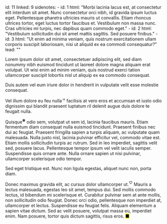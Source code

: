 id: 11
linked: 9
sidenotes:
    - id: 1
      html: "Morbi lacinia lacus est, at consectetur elit interdum sit amet. Nunc consectetur orci nibh, id gravida ipsum luctus eget. Pellentesque pharetra ultricies mauris ut convallis. Etiam rhoncus ultrices tortor, eget luctus tortor faucibus et. Vestibulum non massa nunc. Cras ultricies mi turpis, nec dapibus quam commodo eget."
    - id: 2
      html: "Vestibulum sollicitudin dui sit amet mattis sagittis. Sed posuere finibus."
    - id: 3
      html: "Ut enim ad minima veniam, quis nostrum exercitationem ullam corporis suscipit laboriosam, nisi ut aliquid ex ea commodi consequatur?"
lead: ""

Lorem ipsum dolor sit amet, consectetuer adipiscing elit, sed diam nonummy nibh euismod tincidunt ut laoreet dolore magna aliquam erat volutpat. Ut wisi enim ad minim veniam, quis nostrud exerci tation ullamcorper suscipit lobortis nisl ut aliquip ex ea commodo consequat. 
	
Duis autem vel eum iriure dolor in hendrerit in vulputate velit esse molestie consequat. 
	
Vel illum dolore eu feu nulla<sup id='s1'>→</sup> facilisis at vero eros et accumsan et iusto odio dignissim qui blandit praesent luptatum ril delenit augue duis dolore te feugait nulla.
	
Quisque<sup id='s2'>✽</sup> odio sem, volutpat ut sem id, lacinia faucibus mauris. Etiam fermentum diam consequat nulla euismod tincidunt. Praesent finibus nec dui ac feugiat. Praesent fringilla sapien a turpis aliquam, ac vulputate quam malesuada. Nulla justo nisl, lacinia pulvinar efficitur vel, commodo vitae est. Etiam mollis sollicitudin turpis ac rutrum. Sed in leo imperdiet, sagittis velit sed, posuere lacus. Pellentesque tempor ipsum vel velit iaculis semper. Suspendisse quis ornare ante. Nulla ornare sapien ut nisi pulvinar, ullamcorper scelerisque odio tempor.
	
Sed eget tristique est. Nunc non ligula egestas, aliquet nunc non, porta diam. 
	
Donec maximus gravida elit, ac cursus dolor ullamcorper ut.<sup id='s3'>♡</sup> Mauris a lectus malesuada, egestas leo sit amet, tempus dui. Sed mollis commodo lectus, id bibendum mi scelerisque et. Curabitur pulvinar sem at ante mollis, non sollicitudin odio feugiat. Donec orci odio, pellentesque non imperdiet at, ullamcorper et lectus. Suspendisse eu feugiat felis. Aliquam elementum a sapien vitae dictum. Sed ac velit posuere, volutpat massa eu, imperdiet enim. Nam posuere, tortor quis dictum sagittis, risus eros. <mark>&#9632;</mark>